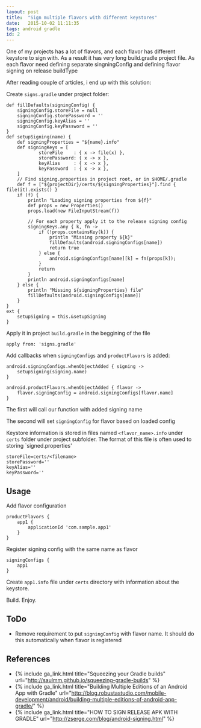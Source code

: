 ```yaml
---
layout: post
title:  "Sign multiple flavors with different keystores"
date:   2015-10-02 11:11:35
tags: android gradle
id: 2
---
```


One of my projects has a lot of flavors, and each flavor has different keystore to sign with. As a result it has very long build.gradle project file. As each flavor need defining separate singningConfig and defining flavor signing on release buildType

After reading couple of articles, i end up with this solution:

Create `signs.gradle` under project folder:

```
def fillDefaults(signingConfig) {
    signingConfig.storeFile = null
    signingConfig.storePassword = ''
    signingConfig.keyAlias = ''
    signingConfig.keyPassword = ''
}
def setupSigning(name) {
    def signingProperties = "${name}.info"
    def signingKeys = [
            storeFile    : { x -> file(x) },
            storePassword: { x -> x },
            keyAlias     : { x -> x },
            keyPassword  : { x -> x },
    ]
    // Find signing.properties in project root, or in $HOME/.gradle
    def f = ["${projectDir}/certs/${signingProperties}"].find { file(it).exists() }
    if (f) {
        println "Loading signing properties from ${f}"
        def props = new Properties()
        props.load(new FileInputStream(f))

        // For each property apply it to the release signing config
        signingKeys.any { k, fn ->
            if (!props.containsKey(k)) {
                println "Missing property ${k}"
                fillDefaults(android.signingConfigs[name])
                return true
            } else {
                android.signingConfigs[name][k] = fn(props[k]);
            }
            return
        }
        println android.signingConfigs[name]
    } else {
        println "Missing ${signingProperties} file"
        fillDefaults(android.signingConfigs[name])
    }
}
ext {
    setupSigning = this.&setupSigning
}
```

Apply it in project `build.gradle` in the beggining of the file

```
apply from: 'signs.gradle'
```

Add callbacks when `signingConfigs` and `productFlavors` is added:

```
android.signingConfigs.whenObjectAdded { signing ->
    setupSigning(signing.name)
}

android.productFlavors.whenObjectAdded { flavor ->
    flavor.signingConfig = android.signingConfigs[flavor.name]
}
```

The first will call our function with added signing name

The second will set `signingConfig` for flavor based on loaded config

Keystore information is stored in files named `<flavor_name>.info` under `certs` folder under project subfolder. The format of this file is often used to storing `signed.properties'

```
storeFile=certs/<filename>
storePassword=''
keyAlias=''
keyPassword=''
```

## Usage

Add flavor configuration

```
productFlavors {
	app1 {    
	    applicationId 'com.sample.app1'   
	}
}
```

Register signing config with the same name as flavor

```
signingConfigs {
	app1
}
```

Create `app1.info` file under `certs` directory with information about the keystore.

Build. Enjoy.


## ToDo

* Remove requirement to put `signingConfig` with flavor name. It should do this automatically when flavor is registered

## References

* {% include ga_link.html title="Squeezing your Gradle builds" url="http://saulmm.github.io/squeezing-gradle-builds" %}
* {% include ga_link.html title="Building Multiple Editions of an Android App with Gradle" url="http://blog.robustastudio.com/mobile-development/android/building-multiple-editions-of-android-app-gradle/" %}
* {% include ga_link.html title="HOW TO SIGN RELEASE APK WITH GRADLE" url="http://zserge.com/blog/android-signing.html" %}
